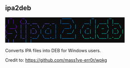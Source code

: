 ## ipa2deb

![](https://raw.githubusercontent.com/alamshafil/ipa2deb/master/assets/logo.png)

Converts IPA files into DEB for Windows users.

Credit to: https://github.com/mass1ve-err0r/wpkg
